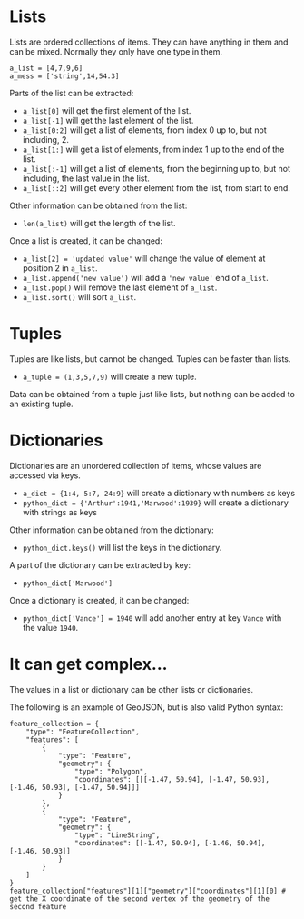 # Lists

Lists are ordered collections of items. They can have anything in them and can be mixed. Normally they only have one type in them.

```
a_list = [4,7,9,6]
a_mess = ['string',14,54.3]
```

Parts of the list can be extracted:

* `a_list[0]` will get the first element of the list.
* `a_list[-1]` will get the last element of the list.
* `a_list[0:2]` will get a list of elements, from index 0 up to, but not including, 2.
* `a_list[1:]` will get a list of elements, from index 1 up to the end of the list.
* `a_list[:-1]` will get a list of elements, from the beginning up to, but not including, the last value in the list.
* `a_list[::2]` will get every other element from the list, from start to end.

Other information can be obtained from the list:

* `len(a_list)` will get the length of the list.

Once a list is created, it can be changed:

* `a_list[2] = 'updated value'` will change the value of element at position 2 in `a_list`.
* `a_list.append('new value')` will add a `'new value'` end of `a_list`.
* `a_list.pop()` will remove the last element of `a_list`. 
* `a_list.sort()` will sort `a_list`.

# Tuples

Tuples are like lists, but cannot be changed. Tuples can be faster than lists.

* `a_tuple = (1,3,5,7,9)` will create a new tuple.

Data can be obtained from a tuple just like lists, but nothing can be added to an existing tuple.

# Dictionaries

Dictionaries are an unordered collection of items, whose values are accessed via keys.

* `a_dict = {1:4, 5:7, 24:9}` will create a dictionary with numbers as keys
* `python_dict = {'Arthur':1941,'Marwood':1939}` will create a dictionary with strings as keys

Other information can be obtained from the dictionary:

* `python_dict.keys()` will list the keys in the dictionary.

A part of the dictionary can be extracted by key:

* `python_dict['Marwood']`

Once a dictionary is created, it can be changed:

* `python_dict['Vance'] = 1940` will add another entry at key `Vance` with the value `1940`.

# It can get complex... 

The values in a list or dictionary can be other lists or dictionaries.

The following is an example of GeoJSON, but is also valid Python syntax:

```
feature_collection = {
    "type": "FeatureCollection",
    "features": [
        {
            "type": "Feature",
            "geometry": {
                "type": "Polygon",
                "coordinates": [[[-1.47, 50.94], [-1.47, 50.93], [-1.46, 50.93], [-1.47, 50.94]]]
            }
        },
        {
            "type": "Feature",
            "geometry": {
                "type": "LineString",
                "coordinates": [[-1.47, 50.94], [-1.46, 50.94], [-1.46, 50.93]]
            }
        }
    ]
}
feature_collection["features"][1]["geometry"]["coordinates"][1][0] # get the X coordinate of the second vertex of the geometry of the second feature
```